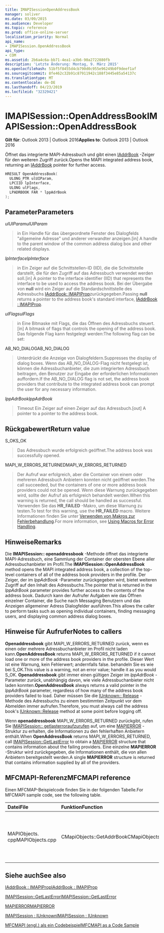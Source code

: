 ```yaml
---
title: IMAPISessionOpenAddressBook
manager: soliver
ms.date: 03/09/2015
ms.audience: Developer
ms.topic: reference
ms.prod: office-online-server
localization_priority: Normal
api_name:
- IMAPISession.OpenAddressBook
api_type:
- COM
ms.assetid: 2b6a4c6a-bb71-4ea1-a3b6-90a2722880fb
description: 'Letzte Änderung: Montag, 9. März 2015'
ms.openlocfilehash: 51bf5f8455d4cb790d0c955e96249b0f9deef1af
ms.sourcegitcommit: 8fe462c32b91c87911942c188f3445e85a54137c
ms.translationtype: MT
ms.contentlocale: de-DE
ms.lasthandoff: 04/23/2019
ms.locfileid: "32329421"
---
```

# <a name="imapisessionopenaddressbook"></a><span data-ttu-id="7a58f-103">IMAPISession::OpenAddressBook</span><span class="sxs-lookup"><span data-stu-id="7a58f-103">IMAPISession::OpenAddressBook</span></span>

  
  
<span data-ttu-id="7a58f-104">**Gilt für**: Outlook 2013 | Outlook 2016</span><span class="sxs-lookup"><span data-stu-id="7a58f-104">**Applies to**: Outlook 2013 | Outlook 2016</span></span> 
  
<span data-ttu-id="7a58f-105">Öffnet das integrierte MAPI-Adressbuch und gibt einen [IAddrBook](iaddrbookimapiprop.md) -Zeiger für den weiteren Zugriff zurück.</span><span class="sxs-lookup"><span data-stu-id="7a58f-105">Opens the MAPI integrated address book, returning an [IAddrBook](iaddrbookimapiprop.md) pointer for further access.</span></span> 
  
```cpp
HRESULT OpenAddressBook(
  ULONG_PTR ulUIParam,
  LPCIID lpInterface,
  ULONG ulFlags,
  LPADRBOOK FAR * lppAdrBook
);
```

## <a name="parameters"></a><span data-ttu-id="7a58f-106">Parameter</span><span class="sxs-lookup"><span data-stu-id="7a58f-106">Parameters</span></span>

 <span data-ttu-id="7a58f-107">_ulUIParam_</span><span class="sxs-lookup"><span data-stu-id="7a58f-107">_ulUIParam_</span></span>
  
> <span data-ttu-id="7a58f-108">in Ein Handle für das übergeordnete Fenster des Dialogfelds "allgemeine Adresse" und anderer verwandter anzeigen.</span><span class="sxs-lookup"><span data-stu-id="7a58f-108">[in] A handle to the parent window of the common address dialog box and other related displays.</span></span>
    
 <span data-ttu-id="7a58f-109">_lpInterface_</span><span class="sxs-lookup"><span data-stu-id="7a58f-109">_lpInterface_</span></span>
  
> <span data-ttu-id="7a58f-110">in Ein Zeiger auf die Schnittstellen-ID (IID), die die Schnittstelle darstellt, die für den Zugriff auf das Adressbuch verwendet werden soll.</span><span class="sxs-lookup"><span data-stu-id="7a58f-110">[in] A pointer to the interface identifier (IID) that represents the interface to be used to access the address book.</span></span> <span data-ttu-id="7a58f-111">Bei der Übergabe von **null** wird ein Zeiger auf die Standardschnittstelle des Adressbuchs [IAddrBook: IMAPIProp](iaddrbookimapiprop.md)zurückgegeben.</span><span class="sxs-lookup"><span data-stu-id="7a58f-111">Passing **null** returns a pointer to the address book's standard interface, [IAddrBook : IMAPIProp](iaddrbookimapiprop.md).</span></span> 
    
 <span data-ttu-id="7a58f-112">_ulFlags_</span><span class="sxs-lookup"><span data-stu-id="7a58f-112">_ulFlags_</span></span>
  
> <span data-ttu-id="7a58f-113">in Eine Bitmaske mit Flags, die das Öffnen des Adressbuchs steuert.</span><span class="sxs-lookup"><span data-stu-id="7a58f-113">[in] A bitmask of flags that controls the opening of the address book.</span></span> <span data-ttu-id="7a58f-114">Das folgende Flag kann festgelegt werden:</span><span class="sxs-lookup"><span data-stu-id="7a58f-114">The following flag can be set:</span></span>
    
<span data-ttu-id="7a58f-115">AB_NO_DIALOG</span><span class="sxs-lookup"><span data-stu-id="7a58f-115">AB_NO_DIALOG</span></span> 
  
> <span data-ttu-id="7a58f-116">Unterdrückt die Anzeige von Dialogfeldern.</span><span class="sxs-lookup"><span data-stu-id="7a58f-116">Suppresses the display of dialog boxes.</span></span> <span data-ttu-id="7a58f-117">Wenn das AB_NO_DIALOG-Flag nicht festgelegt ist, können die Adressbuchanbieter, die zum integrierten Adressbuch beitragen, den Benutzer zur Eingabe der erforderlichen Informationen auffordern.</span><span class="sxs-lookup"><span data-stu-id="7a58f-117">If the AB_NO_DIALOG flag is not set, the address book providers that contribute to the integrated address book can prompt the user for any necessary information.</span></span> 
    
 <span data-ttu-id="7a58f-118">_lppAdrBook_</span><span class="sxs-lookup"><span data-stu-id="7a58f-118">_lppAdrBook_</span></span>
  
> <span data-ttu-id="7a58f-119">Timeout Ein Zeiger auf einen Zeiger auf das Adressbuch.</span><span class="sxs-lookup"><span data-stu-id="7a58f-119">[out] A pointer to a pointer to the address book.</span></span>
    
## <a name="return-value"></a><span data-ttu-id="7a58f-120">Rückgabewert</span><span class="sxs-lookup"><span data-stu-id="7a58f-120">Return value</span></span>

<span data-ttu-id="7a58f-121">S_OK</span><span class="sxs-lookup"><span data-stu-id="7a58f-121">S_OK</span></span> 
  
> <span data-ttu-id="7a58f-122">Das Adressbuch wurde erfolgreich geöffnet.</span><span class="sxs-lookup"><span data-stu-id="7a58f-122">The address book was successfully opened.</span></span>
    
<span data-ttu-id="7a58f-123">MAPI_W_ERRORS_RETURNED</span><span class="sxs-lookup"><span data-stu-id="7a58f-123">MAPI_W_ERRORS_RETURNED</span></span> 
  
> <span data-ttu-id="7a58f-124">Der Aufruf war erfolgreich, aber die Container von einem oder mehreren Adressbuch Anbietern konnten nicht geöffnet werden.</span><span class="sxs-lookup"><span data-stu-id="7a58f-124">The call succeeded, but the containers of one or more address book providers could not be opened.</span></span> <span data-ttu-id="7a58f-125">Wenn diese Warnung zurückgegeben wird, sollte der Aufruf als erfolgreich behandelt werden.</span><span class="sxs-lookup"><span data-stu-id="7a58f-125">When this warning is returned, the call should be handled as successful.</span></span> <span data-ttu-id="7a58f-126">Verwenden Sie das **HR_FAILED** -Makro, um diese Warnung zu testen.</span><span class="sxs-lookup"><span data-stu-id="7a58f-126">To test for this warning, use the **HR_FAILED** macro.</span></span> <span data-ttu-id="7a58f-127">Weitere Informationen finden Sie unter [Verwenden von Makros zur Fehlerbehandlung](using-macros-for-error-handling.md).</span><span class="sxs-lookup"><span data-stu-id="7a58f-127">For more information, see [Using Macros for Error Handling](using-macros-for-error-handling.md).</span></span>
    
## <a name="remarks"></a><span data-ttu-id="7a58f-128">Hinweise</span><span class="sxs-lookup"><span data-stu-id="7a58f-128">Remarks</span></span>

<span data-ttu-id="7a58f-129">Die **IMAPISession:: openaddressbook** -Methode öffnet das integrierte MAPI-Adressbuch, eine Sammlung der Container der obersten Ebene aller Adressbuchanbieter im Profil.</span><span class="sxs-lookup"><span data-stu-id="7a58f-129">The **IMAPISession::OpenAddressBook** method opens the MAPI integrated address book, a collection of the top-level containers of all of the address book providers in the profile.</span></span> <span data-ttu-id="7a58f-130">Der Zeiger, der im _lppAdrBook_ -Parameter zurückgegeben wird, bietet weiteren Zugriff auf den Inhalt des Adressbuchs.</span><span class="sxs-lookup"><span data-stu-id="7a58f-130">The pointer that is returned in the  _lppAdrBook_ parameter provides further access to the contents of the address book.</span></span> <span data-ttu-id="7a58f-131">Dadurch kann der Aufrufer Aufgaben wie das Öffnen einzelner Container, die Suche nach Messaging Benutzern und das Anzeigen allgemeiner Adress Dialogfelder ausführen.</span><span class="sxs-lookup"><span data-stu-id="7a58f-131">This allows the caller to perform tasks such as opening individual containers, finding messaging users, and displaying common address dialog boxes.</span></span> 
  
## <a name="notes-to-callers"></a><span data-ttu-id="7a58f-132">Hinweise für Aufrufer</span><span class="sxs-lookup"><span data-stu-id="7a58f-132">Notes to callers</span></span>

 <span data-ttu-id="7a58f-133">**Openaddressbook** gibt MAPI_W_ERRORS_RETURNED zurück, wenn es einen oder mehrere Adressbuchanbieter im Profil nicht laden kann.</span><span class="sxs-lookup"><span data-stu-id="7a58f-133">**OpenAddressBook** returns MAPI_W_ERRORS_RETURNED if it cannot load one or more of the address book providers in the profile.</span></span> <span data-ttu-id="7a58f-134">Dieser Wert ist eine Warnung, kein Fehlerwert; andernfalls false. behandeln Sie es wie bei S_OK.</span><span class="sxs-lookup"><span data-stu-id="7a58f-134">This value is a warning, not an error value; handle it as you would S_OK.</span></span> <span data-ttu-id="7a58f-135">**Openaddressbook** gibt immer einen gültigen Zeiger im _lppAdrBook_ -Parameter zurück, unabhängig davon, wie viele Adressbuchanbieter nicht laden konnten.</span><span class="sxs-lookup"><span data-stu-id="7a58f-135">**OpenAddressBook** always returns a valid pointer in the  _lppAdrBook_ parameter, regardless of how many of the address book providers failed to load.</span></span> <span data-ttu-id="7a58f-136">Daher müssen Sie die [IUnknown:: Release](https://msdn.microsoft.com/library/ms682317%28v=VS.85%29.aspx) -Methode des Adressbuchs zu einem bestimmten Zeitpunkt vor dem Abmelden immer aufrufen.</span><span class="sxs-lookup"><span data-stu-id="7a58f-136">Therefore, you must always call the address book's [IUnknown::Release](https://msdn.microsoft.com/library/ms682317%28v=VS.85%29.aspx) method at some point before logging off.</span></span> 
  
<span data-ttu-id="7a58f-137">Wenn **openaddressbook** MAPI_W_ERRORS_RETURNED zurückgibt, rufen Sie [IMAPISession:: getlasterroraufzurufen](imapisession-getlasterror.md) auf, um eine [MAPIERROR](mapierror.md) -Struktur zu erhalten, die Informationen zu den fehlerhaften Anbietern enthält.</span><span class="sxs-lookup"><span data-stu-id="7a58f-137">When **OpenAddressBook** returns MAPI_W_ERRORS_RETURNED, call [IMAPISession::GetLastError](imapisession-getlasterror.md) to obtain a [MAPIERROR](mapierror.md) structure that contains information about the failing providers.</span></span> <span data-ttu-id="7a58f-138">Eine einzelne **MAPIERROR** -Struktur wird zurückgegeben, die Informationen enthält, die von allen Anbietern bereitgestellt werden.</span><span class="sxs-lookup"><span data-stu-id="7a58f-138">A single **MAPIERROR** structure is returned that contains information supplied by all of the providers.</span></span> 
  
## <a name="mfcmapi-reference"></a><span data-ttu-id="7a58f-139">MFCMAPI-Referenz</span><span class="sxs-lookup"><span data-stu-id="7a58f-139">MFCMAPI reference</span></span>

<span data-ttu-id="7a58f-140">Einen MFCMAP-Beispielcode finden Sie in der folgenden Tabelle.</span><span class="sxs-lookup"><span data-stu-id="7a58f-140">For MFCMAPI sample code, see the following table.</span></span>
  
|<span data-ttu-id="7a58f-141">**Datei**</span><span class="sxs-lookup"><span data-stu-id="7a58f-141">**File**</span></span>|<span data-ttu-id="7a58f-142">**Funktion**</span><span class="sxs-lookup"><span data-stu-id="7a58f-142">**Function**</span></span>|<span data-ttu-id="7a58f-143">**Comment**</span><span class="sxs-lookup"><span data-stu-id="7a58f-143">**Comment**</span></span>|
|:-----|:-----|:-----|
|<span data-ttu-id="7a58f-144">MAPIObjects. cpp</span><span class="sxs-lookup"><span data-stu-id="7a58f-144">MAPIObjects.cpp</span></span>  <br/> |<span data-ttu-id="7a58f-145">CMapiObjects::GetAddrBook</span><span class="sxs-lookup"><span data-stu-id="7a58f-145">CMapiObjects::GetAddrBook</span></span>  <br/> |<span data-ttu-id="7a58f-146">MfcMapi verwendet die **IMAPISession:: openaddressbook** -Methode, um das integrierte Adressbuch zu erhalten.</span><span class="sxs-lookup"><span data-stu-id="7a58f-146">MFCMAPI uses the **IMAPISession::OpenAddressBook** method to obtain the integrated address book.</span></span>  <br/> |
   
## <a name="see-also"></a><span data-ttu-id="7a58f-147">Siehe auch</span><span class="sxs-lookup"><span data-stu-id="7a58f-147">See also</span></span>



[<span data-ttu-id="7a58f-148">IAddrBook : IMAPIProp</span><span class="sxs-lookup"><span data-stu-id="7a58f-148">IAddrBook : IMAPIProp</span></span>](iaddrbookimapiprop.md)
  
[<span data-ttu-id="7a58f-149">IMAPISession::GetLastError</span><span class="sxs-lookup"><span data-stu-id="7a58f-149">IMAPISession::GetLastError</span></span>](imapisession-getlasterror.md)
  
[<span data-ttu-id="7a58f-150">MAPIERROR</span><span class="sxs-lookup"><span data-stu-id="7a58f-150">MAPIERROR</span></span>](mapierror.md)
  
[<span data-ttu-id="7a58f-151">IMAPISession : IUnknown</span><span class="sxs-lookup"><span data-stu-id="7a58f-151">IMAPISession : IUnknown</span></span>](imapisessioniunknown.md)


[<span data-ttu-id="7a58f-152">MFCMAPI (engl.) als ein Codebeispiel</span><span class="sxs-lookup"><span data-stu-id="7a58f-152">MFCMAPI as a Code Sample</span></span>](mfcmapi-as-a-code-sample.md)


